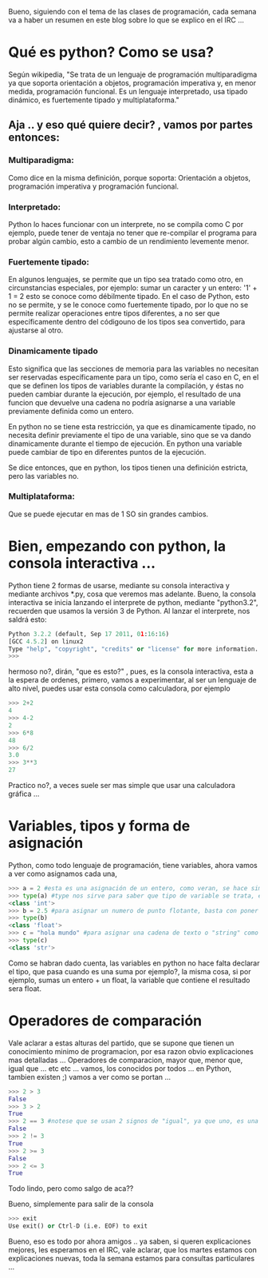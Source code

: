 Bueno, siguiendo con el tema de las clases de programación, cada semana va a haber un resumen en este blog sobre lo que se explico en el IRC ...


# Qué es python? Como se usa?


Según wikipedia, "Se trata de un lenguaje de programación multiparadigma ya que soporta orientación a objetos, programación imperativa y, en menor medida, programación funcional. Es un lenguaje interpretado, usa tipado dinámico, es fuertemente tipado y multiplataforma."


## Aja .. y eso qué quiere decir? , vamos por partes entonces:


### Multiparadigma: 


Como dice en la misma definición, porque soporta: Orientación a objetos, programación imperativa y programación funcional.



### Interpretado: 


Python lo haces funcionar con un interprete, no se compila como C por ejemplo, puede tener de ventaja no tener que re-compilar el programa para probar algún cambio, esto a cambio de un rendimiento levemente menor.

### Fuertemente tipado: 


En algunos lenguajes, se permite que un tipo sea tratado como otro, en circunstancias especiales, por ejemplo: sumar un caracter y un entero: '1' + 1 = 2 esto se conoce como débilmente tipado.
En el caso de Python, esto no se permite, y se le conoce como
fuertemente tipado, por lo que no se permite realizar operaciones entre tipos
diferentes, a no ser que específicamente dentro del códigouno de los tipos
sea convertido, para ajustarse al otro.


### Dinamicamente tipado

Esto significa que las secciones de memoria para las variables
no necesitan ser reservadas específicamente para un tipo, como sería el caso
en C, en el que se definen los tipos de variables durante la compilación, y
éstas no pueden cambiar durante la ejecución, por ejemplo, el resultado
de una funcion que devuelve una cadena no podría asignarse a una variable
previamente definida como un entero.

En python no se tiene esta restricción, ya que es dinamicamente tipado, no
necesita definir previamente el tipo de una variable, sino que se va dando
dinamicamente durante el tiempo de ejecución. En python una variable puede
cambiar de tipo en diferentes puntos de la ejecución.

Se dice entonces, que en python, los tipos tienen una definición estricta,
pero las variables no.



### Multiplataforma: 

Que se puede ejecutar en mas de 1 SO sin grandes cambios.



# Bien, empezando con python, la consola interactiva ...


Python tiene 2 formas de usarse, mediante su consola interactiva y mediante archivos *.py, cosa que veremos mas adelante.
Bueno, la consola interactiva se inicia lanzando el interprete de python, mediante "python3.2", recuerden que usamos la versión 3 de Python.
Al lanzar el interprete, nos saldrá esto:


```python	
Python 3.2.2 (default, Sep 17 2011, 01:16:16)
[GCC 4.5.2] on linux2
Type "help", "copyright", "credits" or "license" for more information.
>>>
```


hermoso no?, dirán, "que es esto?" , pues, es la consola interactiva, esta a la espera de ordenes, primero, vamos a experimentar, al ser un lenguaje de alto nivel, puedes usar esta consola como 
calculadora, por ejemplo



```python	
>>> 2+2
4
>>> 4-2
2
>>> 6*8
48
>>> 6/2
3.0
>>> 3**3
27
```


Practico no?, a veces suele ser mas simple que usar una calculadora gráfica ...


# Variables, tipos y forma de asignación

Python, como todo lenguaje de programación, tiene variables, ahora vamos a ver como asignamos cada una,

```python
>>> a = 2 #esta es una asignación de un entero, como veran, se hace simplemente así ...
>>> type(a) #type nos sirve para saber que tipo de variable se trata, en este caso "a"
<class 'int'>
>>> b = 2.5 #para asignar un numero de punto flotante, basta con poner el punto ...
>>> type(b)
<class 'float'>
>>> c = "hola mundo" #para asignar una cadena de texto o "string" como se conoce, se pone el texto entre comillas
>>> type(c)
<class 'str'>
```


Como se habran dado cuenta, las variables en python no hace falta declarar el tipo, que pasa cuando es una suma por ejemplo?, la misma cosa, si por ejemplo, sumas un entero + un float, la 
variable que contiene el resultado sera float.


# Operadores de comparación


Vale aclarar a estas alturas del partido, que se supone que tienen un conocimiento minimo de programacion, por esa razon obvio explicaciones mas detalladas ...
Operadores de comparacion, mayor que, menor que, igual que ... etc etc ... vamos, los conocidos por todos ... en Python, tambien existen ;)
vamos a ver como se portan ...


```python
>>> 2 > 3
False
>>> 3 > 2
True
>>> 2 == 3 #notese que se usan 2 signos de "igual", ya que uno, es una asignación ...
False
>>> 2 != 3
True
>>> 2 >= 3
False
>>> 2 <= 3
True
```


Todo lindo, pero como salgo de aca??

Bueno, simplemente para salir de la consola


``` python
>>> exit
Use exit() or Ctrl-D (i.e. EOF) to exit
```


Bueno, eso es todo por ahora amigos .. ya saben, si queren explicaciones mejores, les esperamos en el IRC, vale aclarar, que los martes estamos con explicaciones nuevas, toda la semana estamos 
para consultas particulares ...
